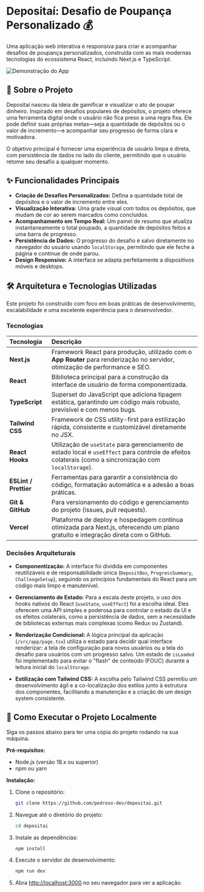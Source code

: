 # Depositaí: Desafio de Poupança Personalizado 💰

Uma aplicação web interativa e responsiva para criar e acompanhar desafios de poupança personalizados, construída com as mais modernas tecnologias do ecossistema React, incluindo Next.js e TypeScript.

![Demonstração do App](https://depositai.vercel.app/)

## 📜 Sobre o Projeto

Depositaí nasceu da ideia de gamificar e visualizar o ato de poupar dinheiro. Inspirado em desafios populares de depósitos, o projeto oferece uma ferramenta digital onde o usuário não fica preso a uma regra fixa. Ele pode definir suas próprias metas—seja a quantidade de depósitos ou o valor de incremento—e acompanhar seu progresso de forma clara e motivadora.

O objetivo principal é fornecer uma experiência de usuário limpa e direta, com persistência de dados no lado do cliente, permitindo que o usuário retome seu desafio a qualquer momento.

## ✨ Funcionalidades Principais

- **Criação de Desafios Personalizados:** Defina a quantidade total de depósitos e o valor de incremento entre eles.
- **Visualização Interativa:** Uma grade visual com todos os depósitos, que mudam de cor ao serem marcados como concluídos.
- **Acompanhamento em Tempo Real:** Um painel de resumo que atualiza instantaneamente o total poupado, a quantidade de depósitos feitos e uma barra de progresso.
- **Persistência de Dados:** O progresso do desafio é salvo diretamente no navegador do usuário usando `localStorage`, permitindo que ele feche a página e continue de onde parou.
- **Design Responsivo:** A interface se adapta perfeitamente a dispositivos móveis e desktops.

## 🛠️ Arquitetura e Tecnologias Utilizadas

Este projeto foi construído com foco em boas práticas de desenvolvimento, escalabilidade e uma excelente experiência para o desenvolvedor.

### Tecnologias

| Tecnologia      | Descrição                                                                                                                              |
| :-------------- | :------------------------------------------------------------------------------------------------------------------------------------- |
| **Next.js** | Framework React para produção, utilizado com o **App Router** para renderização no servidor, otimização de performance e SEO.              |
| **React** | Biblioteca principal para a construção da interface de usuário de forma componentizada.                                                  |
| **TypeScript** | Superset do JavaScript que adiciona tipagem estática, garantindo um código mais robusto, previsível e com menos bugs.                   |
| **Tailwind CSS**| Framework de CSS utility-first para estilização rápida, consistente e customizável diretamente no JSX.                                  |
| **React Hooks** | Utilização de `useState` para gerenciamento de estado local e `useEffect` para controle de efeitos colaterais (como a sincronização com `localStorage`). |
| **ESLint / Prettier** | Ferramentas para garantir a consistência do código, formatação automática e a adesão a boas práticas.                               |
| **Git & GitHub** | Para versionamento do código e gerenciamento do projeto (issues, pull requests).                                                        |
| **Vercel** | Plataforma de deploy e hospedagem contínua otimizada para Next.js, oferecendo um plano gratuito e integração direta com o GitHub. |

### Decisões Arquiteturais

-   **Componentização:** A interface foi dividida em componentes reutilizáveis e de responsabilidade única (`DepositBox`, `ProgressSummary`, `ChallengeSetup`), seguindo os princípios fundamentais do React para um código mais limpo e manutenível.

-   **Gerenciamento de Estado:** Para a escala deste projeto, o uso dos hooks nativos do React (`useState`, `useEffect`) foi a escolha ideal. Eles oferecem uma API simples e poderosa para controlar o estado da UI e os efeitos colaterais, como a persistência de dados, sem a necessidade de bibliotecas externas mais complexas (como Redux ou Zustand).

-   **Renderização Condicional:** A lógica principal da aplicação (`/src/app/page.tsx`) utiliza o estado para decidir qual interface renderizar: a tela de configuração para novos usuários ou a tela do desafio para usuários com um progresso salvo. Um estado de `isLoaded` foi implementado para evitar o "flash" de conteúdo (FOUC) durante a leitura inicial do `localStorage`.

-   **Estilização com Tailwind CSS:** A escolha pelo Tailwind CSS permitiu um desenvolvimento ágil e a co-localização dos estilos junto à estrutura dos componentes, facilitando a manutenção e a criação de um design system consistente.

## 🚀 Como Executar o Projeto Localmente

Siga os passos abaixo para ter uma cópia do projeto rodando na sua máquina.

**Pré-requisitos:**
-   Node.js (versão 18.x ou superior)
-   npm ou yarn

**Instalação:**

1.  Clone o repositório:
    ```bash
    git clone https://github.com/pedroso-dev/depositai.git
    ```
2.  Navegue até o diretório do projeto:
    ```bash
    cd depositai
    ```
3.  Instale as dependências:
    ```bash
    npm install
    ```
4.  Execute o servidor de desenvolvimento:
    ```bash
    npm run dev
    ```
5.  Abra [http://localhost:3000](http://localhost:3000) no seu navegador para ver a aplicação.
